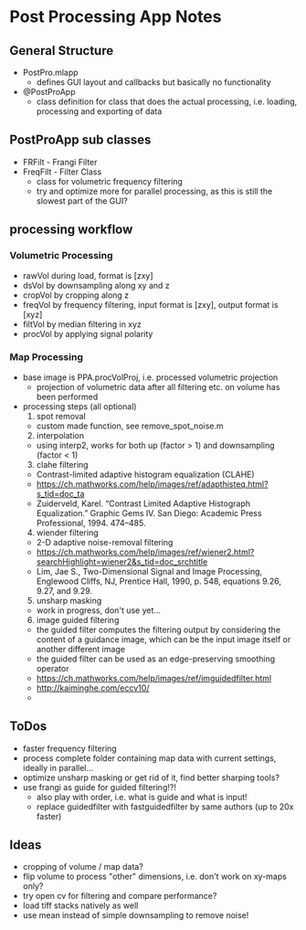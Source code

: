 # Post Processing App Notes

## General Structure
- PostPro.mlapp
  - defines GUI layout and callbacks but basically no functionality
- @PostProApp
  - class definition for class that does the actual processing, i.e. loading, processing and exporting of data

## PostProApp sub classes
- FRFilt - Frangi Filter
- FreqFilt - Filter Class
  - class for volumetric frequency filtering
  - try and optimize more for parallel processing, as this is still the slowest part of the GUI? 

## processing workflow

### Volumetric Processing
- rawVol during load, format is [zxy]
- dsVol by downsampling along xy and z
- cropVol by cropping along z
- freqVol by frequency filtering, input format is [zxy], output format is [xyz]
- filtVol by median filtering in xyz 
- procVol by applying signal polarity


### Map Processing
- base image is PPA.procVolProj, i.e. processed volumetric projection
  - projection of volumetric data after all filtering etc. on volume has been performed
- processing steps (all optional)
  1. spot removal
    - custom made function, see remove_spot_noise.m
  2. interpolation
    - using interp2, works for both up (factor > 1) and downsampling (factor < 1)
  3. clahe filtering
    - Contrast-limited adaptive histogram equalization (CLAHE)
    - https://ch.mathworks.com/help/images/ref/adapthisteq.html?s_tid=doc_ta 
    - Zuiderveld, Karel. “Contrast Limited Adaptive Histograph Equalization.” Graphic Gems IV. San Diego: Academic Press Professional, 1994. 474–485.
  4. wiender filtering
    - 2-D adaptive noise-removal filtering
    - https://ch.mathworks.com/help/images/ref/wiener2.html?searchHighlight=wiener2&s_tid=doc_srchtitle
    - Lim, Jae S., Two-Dimensional Signal and Image Processing, Englewood Cliffs, NJ, Prentice Hall, 1990, p. 548, equations 9.26, 9.27, and 9.29.
  5. unsharp masking
    - work in progress, don't use yet...
  6. image guided filtering
    - the guided filter computes the filtering output by considering the content of a guidance image, which can be the input image itself or another different image
    - the guided filter can be used as an edge-preserving smoothing operator
    - https://ch.mathworks.com/help/images/ref/imguidedfilter.html
    - http://kaiminghe.com/eccv10/
    - 

## ToDos 
- faster frequency filtering
- process complete folder containing map data with current settings, ideally in parallel...
- optimize unsharp masking or get rid of it, find better sharping tools?
- use frangi as guide for guided filtering!?! 
  - also play with order, i.e. what is guide and what is input!
  - replace guidedfilter with fastguidedfilter by same authors (up to 20x faster)

## Ideas
- cropping of volume / map data? 
- flip volume to process "other" dimensions, i.e. don't work on xy-maps only?
- try open cv for filtering and compare performance?
- load tiff stacks natively as well
- use mean instead of simple downsampling to remove noise!